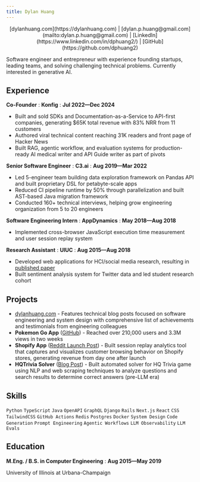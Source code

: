```yaml
---
title: Dylan Huang
---
```


<div style="text-align: center">
[dylanhuang.com](https://dylanhuang.com) | [dylan.p.huang@gmail.com](mailto:dylan.p.huang@gmail.com) | [LinkedIn](https://www.linkedin.com/in/dphuang2/) | [GitHub](https://github.com/dphuang2)
</div>

Software engineer and entrepreneur with experience founding startups, leading
teams, and solving challenging technical problems. Currently interested in
generative AI.

## Experience

**Co-Founder**
: **Konfig**
: **Jul 2022—Dec 2024**

- Built and sold SDKs and Documentation-as-a-Service to API-first companies,
  generating $65K total revenue with 83% NRR from 11 customers
- Authored viral technical content reaching 31K readers and front page of Hacker News
- Built RAG, agentic workflow, and evaluation systems for production-ready AI medical
  writer and API Guide writer as part of pivots

**Senior Software Engineer**
: **C3.ai**
: **Aug 2019—Mar 2022**

- Led 5-engineer team building data exploration framework on Pandas API and built proprietary DSL for petabyte-scale apps
- Reduced CI pipeline runtime by 50% through parallelization and built AST-based Java migration framework
- Conducted 160+ technical interviews, helping grow engineering organization from 5 to 20 engineers

**Software Engineering Intern**
: **AppDynamics**
: **May 2018—Aug 2018**

- Implemented cross-browser JavaScript execution time measurement and user session replay system

**Research Assistant**
: **UIUC**
: **Aug 2015—Aug 2018**

- Developed web applications for HCI/social media research, resulting in [published paper](https://dl.acm.org/doi/abs/10.1145/3173574.3173590)
- Built sentiment analysis system for Twitter data and led student research cohort

## Projects

- [dylanhuang.com](https://dylanhuang.com) - Features technical blog posts focused on software engineering and system design with comprehensive list of achievements and testimonials from engineering colleagues
- **Pokemon Go App** ([GitHub](https://github.com/dphuang2/PoGoBag)) - Reached over 210,000 users and 3.3M views in two weeks
- **Shopify App** ([Reddit Launch Post](https://www.reddit.com/r/shopify/comments/dirbr5/loopr_optimize_user_experiences_with_pixelperfect/)) - Built session replay analytics tool that captures and visualizes customer browsing behavior on Shopify stores, generating revenue from day one after launch
- **HQTrivia Solver** ([Blog Post](https://github.com/dphuang2/dphuang2.github.io/blob/v2/_posts/2018-01-10-hqtrivia.markdown)) - Built automated solver for HQ Trivia game using NLP and web scraping techniques to analyze questions and search results to determine correct answers (pre-LLM era)

## Skills

`Python` `TypeScript` `Java` `OpenAPI` `GraphQL` `Django` `Rails` `Next.js` `React` `CSS` `TailwindCSS` `GitHub Actions` `Redis` `Postgres` `Docker` `System Design` `Code Generation` `Prompt Engineering` `Agentic Workflows` `LLM Observability` `LLM Evals`

## Education

**M.Eng. / B.S. in Computer Engineering**
: **Aug 2015—May 2019**

University of Illinois at Urbana-Champaign
